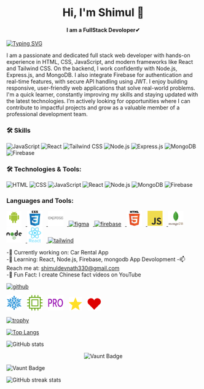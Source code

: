 
<h1 align="center">Hi, I'm Shimul 👋</h1>
<h4 align="center">I am a FullStack Devoloper✔</h4>

[![Typing SVG](https://readme-typing-svg.demolab.com/?lines=Hi,+I+am+Shimul;MERN+Stack+Developer;I+Love+Coding)](https://git.io/typing-svg)



I am a passionate and dedicated full stack web developer with hands-on experience in HTML, CSS, JavaScript, and modern frameworks like React and Tailwind CSS. On the backend, I work confidently with Node.js, Express.js, and MongoDB. I also integrate Firebase for authentication and real-time features, with secure API handling using JWT. I enjoy building responsive, user-friendly web applications that solve real-world problems. I'm a quick learner, constantly improving my skills and staying updated with the latest technologies. I’m actively looking for opportunities where I can contribute to impactful projects and grow as a valuable member of a professional development team.




### 🛠️ Skills
![JavaScript](https://img.shields.io/badge/-JavaScript-8e44ad?logo=javascript&logoColor=white)
![React](https://img.shields.io/badge/-React-6c5ce7?logo=react&logoColor=white)
![Tailwind CSS](https://img.shields.io/badge/-Tailwind_CSS-9b59b6?logo=tailwindcss&logoColor=white)
![Node.js](https://img.shields.io/badge/-Node.js-7f8c8d?logo=node.js&logoColor=white)
![Express.js](https://img.shields.io/badge/-Express.js-6c3483?logo=express&logoColor=white)
![MongoDB](https://img.shields.io/badge/-MongoDB-5e60ce?logo=mongodb&logoColor=white)
![Firebase](https://img.shields.io/badge/-Firebase-e84393?logo=firebase&logoColor=white)


### 🛠️ Technologies & Tools:
![HTML](https://img.shields.io/badge/-HTML5-E34F26?style=flat&logo=html5)
![CSS](https://img.shields.io/badge/-CSS3-1572B6?style=flat&logo=css3)
![JavaScript](https://img.shields.io/badge/-JavaScript-F7DF1E?style=flat&logo=javascript)
![React](https://img.shields.io/badge/-React-61DAFB?style=flat&logo=react)
![Node.js](https://img.shields.io/badge/-Node.js-339933?style=flat&logo=node.js)
![MongoDB](https://img.shields.io/badge/-MongoDB-47A248?style=flat&logo=mongodb)
![Firebase](https://img.shields.io/badge/-Firebase-FFCA28?style=flat&logo=firebase)


<h3 align="left">Languages and Tools:</h3>
<p align="left">
  <a href="https://developer.android.com" target="_blank" rel="noreferrer">
    <img src="https://raw.githubusercontent.com/devicons/devicon/master/icons/android/android-original-wordmark.svg" alt="android" width="40" height="40" style="margin-right:10px;" />
  </a>
  <a href="https://www.w3schools.com/css/" target="_blank" rel="noreferrer">
    <img src="https://raw.githubusercontent.com/devicons/devicon/master/icons/css3/css3-original-wordmark.svg" alt="css3" width="40" height="40" style="margin-right:10px;" />
  </a>
  <a href="https://expressjs.com" target="_blank" rel="noreferrer">
    <img src="https://raw.githubusercontent.com/devicons/devicon/master/icons/express/express-original-wordmark.svg" alt="express" width="40" height="40" style="margin-right:10px;" />
  </a>
  <a href="https://www.figma.com/" target="_blank" rel="noreferrer">
    <img src="https://www.vectorlogo.zone/logos/figma/figma-icon.svg" alt="figma" width="40" height="40" style="margin-right:10px;" />
  </a>
  <a href="https://firebase.google.com/" target="_blank" rel="noreferrer">
    <img src="https://www.vectorlogo.zone/logos/firebase/firebase-icon.svg" alt="firebase" width="40" height="40" style="margin-right:10px;" />
  </a>
  <a href="https://www.w3.org/html/" target="_blank" rel="noreferrer">
    <img src="https://raw.githubusercontent.com/devicons/devicon/master/icons/html5/html5-original-wordmark.svg" alt="html5" width="40" height="40" style="margin-right:10px;" />
  </a>
  <a href="https://developer.mozilla.org/en-US/docs/Web/JavaScript" target="_blank" rel="noreferrer">
    <img src="https://raw.githubusercontent.com/devicons/devicon/master/icons/javascript/javascript-original.svg" alt="javascript" width="40" height="40" style="margin-right:10px;" />
  </a>
  <a href="https://www.mongodb.com/" target="_blank" rel="noreferrer">
    <img src="https://raw.githubusercontent.com/devicons/devicon/master/icons/mongodb/mongodb-original-wordmark.svg" alt="mongodb" width="40" height="40" style="margin-right:10px;" />
  </a>
  <a href="https://nodejs.org" target="_blank" rel="noreferrer">
    <img src="https://raw.githubusercontent.com/devicons/devicon/master/icons/nodejs/nodejs-original-wordmark.svg" alt="nodejs" width="40" height="40" style="margin-right:10px;" />
  </a>
  <a href="https://reactjs.org/" target="_blank" rel="noreferrer">
    <img src="https://raw.githubusercontent.com/devicons/devicon/master/icons/react/react-original-wordmark.svg" alt="react" width="40" height="40" style="margin-right:10px;" />
  </a>
  <a href="https://tailwindcss.com/" target="_blank" rel="noreferrer">
    <img src="https://www.vectorlogo.zone/logos/tailwindcss/tailwindcss-icon.svg" alt="tailwind" width="40" height="40" style="margin-right:10px;" />
  </a>
</p>


 -🔭 Currently working on: Car Rental App  
-🌱 Learning: React, Node.js, Firebase, mongodb App Devolopment
-📫 Reach me at: shimuldevnath330@gmail.com  
-🎥 Fun Fact: I create Chinese fact videos on YouTube


[<img src='https://cdn.jsdelivr.net/npm/simple-icons@3.0.1/icons/github.svg' alt='github' height='40'>](https://github.com/shimul330)  

<a href='https://archiveprogram.github.com/'><img src='https://raw.githubusercontent.com/acervenky/animated-github-badges/master/assets/acbadge.gif' width='40' height='40'></a> <a href='https://docs.github.com/en/developers'><img src='https://raw.githubusercontent.com/acervenky/animated-github-badges/master/assets/devbadge.gif' width='40' height='40'></a> <a href='https://github.com/pricing'><img src='https://raw.githubusercontent.com/acervenky/animated-github-badges/master/assets/pro.gif' width='40' height='40'></a> <a href='https://stars.github.com/'><img src='https://raw.githubusercontent.com/acervenky/animated-github-badges/master/assets/starbadge.gif' width='35' height='35'></a> <a href='https://docs.github.com/en/github/supporting-the-open-source-community-with-github-sponsors'><img src='https://raw.githubusercontent.com/acervenky/animated-github-badges/master/assets/sponsorbadge.gif' width='35' height='35'></a>  

[![trophy](https://github-profile-trophy.vercel.app/?username=shimul330)](https://github.com/ryo-ma/github-profile-trophy)

[![Top Langs](https://github-readme-stats.vercel.app/api/top-langs/?username=shimul330)](https://github.com/anuraghazra/github-readme-stats)

![GitHub stats](https://github-readme-stats.vercel.app/api?username=shimul330&show_icons=true&count_private=true) 

<p align="center">
  <img src="https://api.vaunt.dev/v1/github/entities/shimul330/contributions?format=svg&private=true" alt="Vaunt Badge" width="300"/>
</p>


![Vaunt Badge](https://api.vaunt.dev/v1/github/entities/shimul330/contributions?format=svg&private=true)  

![GitHub streak stats](https://streak-stats.demolab.com/?user=shimul330)  

